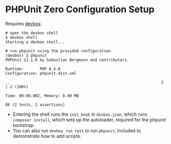 # PHPUnit Zero Configuration Setup

Requires [devbox](https://www.jetify.com/devbox).

```shell
# open the devbox shell
$ devbox shell
Starting a devbox shell...

# run phpunit using the provided configuration
(devbox) $ phpunit
PHPUnit 12.1.0 by Sebastian Bergmann and contributors.

Runtime:       PHP 8.4.6
Configuration: phpunit.dist.xml

..                                                                  2 / 2 (100%)

Time: 00:00.002, Memory: 8.00 MB

OK (2 tests, 2 assertions)

```


- Entering the shell runs the `init_hook` in `devbox.json`, which runs `composer install`, which sets up the autoloader, required for the phpunit bootstrap.
- You can also run `devbox run test` to run `phpunit`, included to demonstrate how to add scripts.
